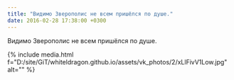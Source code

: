 ```yaml
---
title: "Видимо Зверополис не всем пришёлся по душе."
date: 2016-02-28 17:38:00 +0300
---
```


Видимо Зверополис не всем пришёлся по душе.

{% include media.html f="D:/site/GiT/whiteldragon.github.io/assets/vk_photos/2/xLlFivV1Low.jpg" alt="" %}

